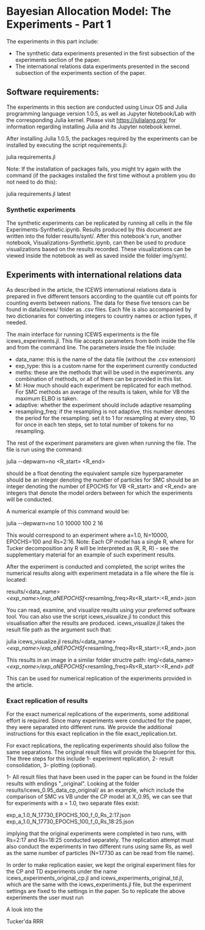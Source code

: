 # Bayesian Allocation Model: The Experiments - Part 1

The experiments in this part include:

- The synthetic data experiments presented in the first subsection of the experiments section of the paper.
- The international relations data experiments presented in the second subsection of the experiments section of the paper.

## Software requirements:

The experiments in this section are conducted using Linux OS and Julia programming language version 1.0.5, as well as Jupyter Notebook/Lab with the corresponding Julia kernel. Please visit https://julialang.org/ for information regarding installing Julia and its Jupyter notebook kernel.

After installing Julia 1.0.5, the packages required by the experiments can be installed by executing the script requirements.jl:

julia requirements.jl

Note: If the installation of packages fails, you might try again with the command (if the packages installed the first time without a problem you do not need to do this): 

julia requirements.jl latest

### Synthetic experiments

The synthetic experiments can be replicated by running all cells in the file Experiments-Synthetic.ipynb. Results produced by this document are written into the folder results/synt/. After this notebook's run, another notebook, Visualizations-Synthetic.ipynb, can then be used to produce visualizations based on the results recorded. These visualizations can be viewed inside the notebook as well as saved inside the folder img/synt/.

## Experiments with international relations data

As described in the article, the ICEWS international relations data is prepared in five different tensors according to the quantile cut off points for counting events between nations. The data for these five tensors can be found in data/icews/ folder as .csv files. Each file is also accompanied by two dictionaries for converting integers to country names or action types, if needed.

The main interface for running ICEWS experiments is the file icews_experiments.jl. This file accepts parameters from both inside the file and from the command line. The parameters inside the file include:

- data_name: this is the name of the data file (without the .csv extension)
- exp_type: this is a custom name for the experiment currently conducted
- meths: these are the methods that will be used in the experiments. any combination of methods, or all of them can be provided in this list.
- M: How much should each experiment be replicated for each method. For SMC methods an average of the results is taken, while for VB the maximum ELBO is taken.
- adaptive: whether the experiment should include adaptive resampling
- resampling_freq: if the resampling is not adaptive, this number denotes the period for the resampling. set it to 1 for resampling at every step, 10 for once in each ten steps, set to total number of tokens for no resampling.

The rest of the experiment parameters are given when running the file. The file is run using the command:

julia --depwarn=no <a> <N> <EPOCHS> <R_start> <R_end>

<a> should be a float denoting the equivalent sample size hyperparameter
<N> should be an integer denoting the number of particles for SMC
<EPOCHS> should be an integer denoting the number of EPOCHS for VB
<R_start> and <R_end> are integers that denote the model orders between for which the experiments will be conducted.

A numerical example of this command would be:

julia --depwarn=no 1.0 10000 100 2 16

This would correspond to an experiment where a=1.0, N=10000, EPOCHS=100 and Rs=2:16. Note: Each CP model has a single R, where for Tucker decomposition any R will be interpreted as (R, R, R) - see the supplementary material for an example of such experiment results.

After the experiment is conducted and completed, the script writes the numerical results along with experiment metadata in a file where the file is located:

results/<data_name>_<exp_name>/exp_a_<a>_N_<N>_EPOCHS_<EPOCHS>_f_<resamling_freq>_Rs_<R_start>:<R_end>.json

You can read, examine, and visualize results using your preferred software tool. You can also use the script icews_visualize.jl to conduct this visualisation after the results are produced. icews_visualize.jl takes the result file path as the argument such that:

julia icews_visualize.jl results/<data_name>_<exp_name>/exp_a_<a>_N_<N>_EPOCHS_<EPOCHS>_f_<resamling_freq>_Rs_<R_start>:<R_end>.json

This results in an image in a similar folder structre path: img/<data_name>_<exp_name>/exp_a_<a>_N_<N>_EPOCHS_<EPOCHS>_f_<resamling_freq>_Rs_<R_start>:<R_end>.pdf

This can be used for numerical replication of the experiments provided in the article.

### Exact replication of results

For the exact numerical replications of the experiments, some additional effort is required. Since many experiments were conducted for the paper, they were separated into different runs. We provide the additional instructions for this exact replication in the file exact_replication.txt.


 For exact replications, the replicating experiments should also follow the same separations. The original result files will provide the blueprint for this. The three steps for this include 1- experiment replication, 2- result consolidation, 3- plotting (optional).

1- All result files that have been used in the paper can be found in the folder results with endings "_original". Looking at the folder results/icews_0.95_data_cp_original/ as an example, which include the comparison of SMC vs VB under the CP model at X_0.95, we can see that for experiments with a = 1.0, two separate files exist:

exp_a_1.0_N_17730_EPOCHS_100_f_0_Rs_2:17.json
exp_a_1.0_N_17730_EPOCHS_100_f_0_Rs_18:25.json

implying that the original experiments were completed in two runs, with Rs=2:17 and Rs=18:25 conducted separately. The replication attempt must also conduct the experiments in two different runs using same Rs, as well as the same number of particles (N=17730 as can be read from file name).

In order to make replication easier, we kept the original experiment files for the CP and TD experiments under the name icews_experiments_original_cp.jl and icews_experiments_original_td.jl, which are the same with the icews_experiments.jl file, but the experiment settings are fixed to the settings in the paper. So to replicate the above experiments the user must run


A look into the



Tucker'da RRR
